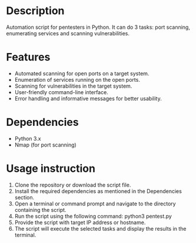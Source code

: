 # Description
Automation script for pentesters in Python. It can do 3 tasks: port scanning, enumerating services and scanning vulnerabilities.

# Features
- Automated scanning for open ports on a target system.
- Enumeration of services running on the open ports.
- Scanning for vulnerabilities in the target system.
- User-friendly command-line interface.
- Error handling and informative messages for better usability.

# Dependencies
- Python 3.x
- Nmap (for port scanning)

# Usage instruction

1. Clone the repository or download the script file.
2. Install the required dependencies as mentioned in the Dependencies section.
3. Open a terminal or command prompt and navigate to the directory containing the script.
4. Run the script using the following command: python3 pentest.py 
5. Provide the script with target IP address or hostname.
6. The script will execute the selected tasks and display the results in the terminal.

